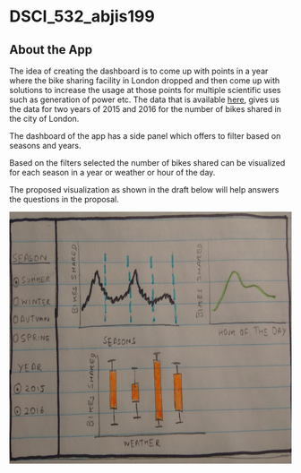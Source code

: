 # DSCI_532_abjis199

## About the App

The idea of creating the dashboard is to come up with points in a year where the bike sharing facility in London dropped and then come up with solutions to increase the usage at those points for multiple scientific uses such as generation of power etc. The data that is available [here](https://www.kaggle.com/hmavrodiev/london-bike-sharing-dataset), gives us the data for two years of 2015 and 2016 for the number of bikes shared in the city of London.

The dashboard of the app has a side panel which offers to filter based on seasons and years.

Based on the filters selected the number of bikes shared can be visualized for each season in a year or weather or hour of the day.

The proposed visualization as shown in the draft below will help answers the questions in the proposal.

<img src='images/dashboard_draft.jpg' width = 800, height = 450>
